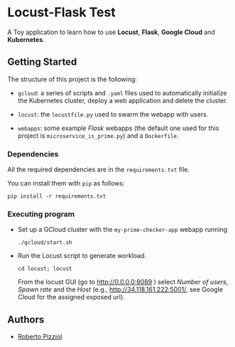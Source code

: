 # Locust-Flask Test

A Toy application to learn how to use **Locust**, **Flask**, **Google Cloud** and **Kubernetes**.

## Getting Started

The structure of this project is the following:

* `gcloud`: a series of scripts and `.yaml` files used to automatically initialize the Kubernetes cluster, deploy a web application and delete the cluster.

* `locust`: the `locustfile.py` used to swarm the webapp with users.

* `webapps`: some example *Flask* webapps (the default one used for this project is `microservice_is_prime.py`) and a `Dockerfile`.

### Dependencies

All the required dependencies are in the `requirements.txt` file.

You can install them with `pip` as follows:

```
pip install -r requirements.txt
```

### Executing program

* Set up a GCloud cluster with the `my-prime-checker-app` webapp running
   ```
   ./gcloud/start.sh
   ```

* Run the Locust script to generate workload.

   ```
   cd locust; locust
   ```
  
   From the locust GUI (go to http://0.0.0.0:8089 ) select *Number of users*, *Spawn rate* and the *Host* (e.g., http://34.118.161.222:5001/, see Google Cloud for the assigned exposed url).

## Authors

* [Roberto Pizziol](https://github.com/rpizziol)
